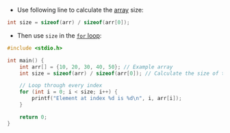 
- Use following line to calculate the [array](lecture-2-arrays.md) size:
```c
int size = sizeof(arr) / sizeof(arr[0]);
```

- Then use `size` in the [`for` loop](computer-science/docs/c/loops.md):
```c
#include <stdio.h>

int main() {
    int arr[] = {10, 20, 30, 40, 50}; // Example array
    int size = sizeof(arr) / sizeof(arr[0]); // Calculate the size of the array

    // Loop through every index
    for (int i = 0; i < size; i++) {
        printf("Element at index %d is %d\n", i, arr[i]);
    }

    return 0;
}

```